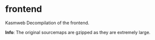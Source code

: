 # frontend
Kasmweb Decompilation of the frontend.

**Info**: The original sourcemaps are gzipped as they are extremely large.